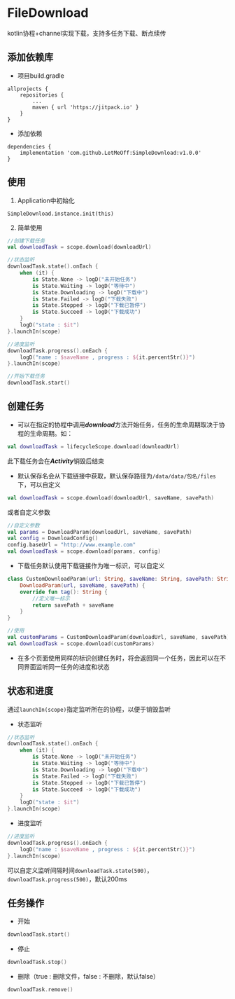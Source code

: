 # FileDownload

kotlin协程+channel实现下载，支持多任务下载、断点续传

## 添加依赖库

- 项目build.gradle

```
allprojects {
    repositories {
        ...
        maven { url 'https://jitpack.io' }
    }
}
```

- 添加依赖

```
dependencies {
    implementation 'com.github.LetMeOff:SimpleDownload:v1.0.0'
}
```

## 使用

1. Application中初始化

```
SimpleDownload.instance.init(this)
```

2. 简单使用

```kotlin
//创建下载任务
val downloadTask = scope.download(downloadUrl)

//状态监听
downloadTask.state().onEach {
    when (it) {
        is State.None -> logD("未开始任务")
        is State.Waiting -> logD("等待中")
        is State.Downloading -> logD("下载中")
        is State.Failed -> logD("下载失败")
        is State.Stopped -> logD("下载已暂停")
        is State.Succeed -> logD("下载成功")
    }
    logD("state : $it")
}.launchIn(scope)

//进度监听
downloadTask.progress().onEach {
    logD("name : $saveName , progress : ${it.percentStr()}")
}.launchIn(scope)

//开始下载任务
downloadTask.start()
```

## 创建任务

- 可以在指定的协程中调用***download***方法开始任务，任务的生命周期取决于协程的生命周期。如：

```kotlin
val downloadTask = lifecycleScope.download(downloadUrl)
```

此下载任务会在***Activity***销毁后结束

- 默认保存名会从下载链接中获取，默认保存路径为```/data/data/包名/files```下，可以自定义

```kotlin
val downloadTask = scope.download(downloadUrl, saveName, savePath)
```

或者自定义参数

```kotlin
//自定义参数
val params = DownloadParam(downloadUrl, saveName, savePath)
val config = DownloadConfig()
config.baseUrl = "http://www.example.com"
val downloadTask = scope.download(params, config)
```

- 下载任务默认使用下载链接作为唯一标识，可以自定义

```kotlin
class CustomDownloadParam(url: String, saveName: String, savePath: String) :
    DownloadParam(url, saveName, savePath) {
    override fun tag(): String {
        //定义唯一标示
        return savePath + saveName
    }
}

//使用
val customParams = CustomDownloadParam(downloadUrl, saveName, savePath)
val downloadTask = scope.download(customParams)
```

- 在多个页面使用同样的标识创建任务时，将会返回同一个任务，因此可以在不同界面监听同一任务的进度和状态

## 状态和进度

通过```launchIn(scope)```指定监听所在的协程，以便于销毁监听

- 状态监听

```kotlin
//状态监听
downloadTask.state().onEach {
    when (it) {
        is State.None -> logD("未开始任务")
        is State.Waiting -> logD("等待中")
        is State.Downloading -> logD("下载中")
        is State.Failed -> logD("下载失败")
        is State.Stopped -> logD("下载已暂停")
        is State.Succeed -> logD("下载成功")
    }
    logD("state : $it")
}.launchIn(scope)
```

- 进度监听

```kotlin
//进度监听
downloadTask.progress().onEach {
    logD("name : $saveName , progress : ${it.percentStr()}")
}.launchIn(scope)
```

可以自定义监听间隔时间```downloadTask.state(500)```，```downloadTask.progress(500)```，默认200ms

## 任务操作

- 开始

```kotlin
downloadTask.start()
```

- 停止

```kotlin
downloadTask.stop()
```

- 删除（true : 删除文件，false : 不删除，默认false）

```kotlin
downloadTask.remove()
```
